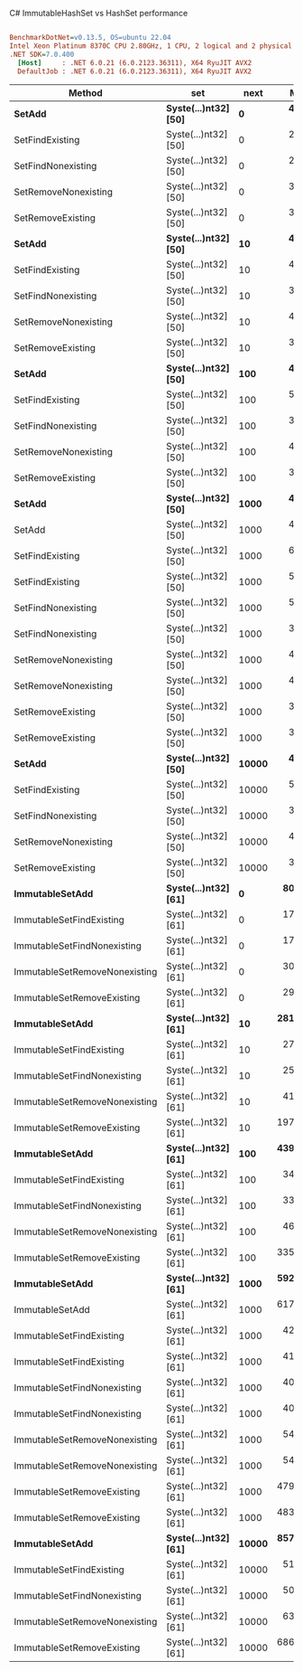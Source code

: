 C# ImmutableHashSet vs HashSet performance
``` ini

BenchmarkDotNet=v0.13.5, OS=ubuntu 22.04
Intel Xeon Platinum 8370C CPU 2.80GHz, 1 CPU, 2 logical and 2 physical cores
.NET SDK=7.0.400
  [Host]     : .NET 6.0.21 (6.0.2123.36311), X64 RyuJIT AVX2
  DefaultJob : .NET 6.0.21 (6.0.2123.36311), X64 RyuJIT AVX2


```
|                        Method |                  set |  next |       Mean |     Error |    StdDev |     Median |   Gen0 | Allocated |
|------------------------------ |--------------------- |------ |-----------:|----------:|----------:|-----------:|-------:|----------:|
|                        **SetAdd** | **Syste(...)nt32] [50]** |     **0** |   **4.724 ns** | **0.0417 ns** | **0.0348 ns** |   **4.720 ns** |      **-** |         **-** |
|               SetFindExisting | Syste(...)nt32] [50] |     0 |   2.688 ns | 0.0272 ns | 0.0255 ns |   2.700 ns |      - |         - |
|            SetFindNonexisting | Syste(...)nt32] [50] |     0 |   2.601 ns | 0.0363 ns | 0.0322 ns |   2.603 ns |      - |         - |
|          SetRemoveNonexisting | Syste(...)nt32] [50] |     0 |   3.608 ns | 0.0101 ns | 0.0094 ns |   3.610 ns |      - |         - |
|             SetRemoveExisting | Syste(...)nt32] [50] |     0 |   3.583 ns | 0.0122 ns | 0.0114 ns |   3.581 ns |      - |         - |
|                        **SetAdd** | **Syste(...)nt32] [50]** |    **10** |   **4.742 ns** | **0.0355 ns** | **0.0277 ns** |   **4.736 ns** |      **-** |         **-** |
|               SetFindExisting | Syste(...)nt32] [50] |    10 |   4.547 ns | 0.0048 ns | 0.0045 ns |   4.546 ns |      - |         - |
|            SetFindNonexisting | Syste(...)nt32] [50] |    10 |   3.838 ns | 0.0113 ns | 0.0100 ns |   3.838 ns |      - |         - |
|          SetRemoveNonexisting | Syste(...)nt32] [50] |    10 |   4.128 ns | 0.0037 ns | 0.0033 ns |   4.128 ns |      - |         - |
|             SetRemoveExisting | Syste(...)nt32] [50] |    10 |   3.768 ns | 0.0282 ns | 0.0264 ns |   3.768 ns |      - |         - |
|                        **SetAdd** | **Syste(...)nt32] [50]** |   **100** |   **4.750 ns** | **0.0488 ns** | **0.0433 ns** |   **4.754 ns** |      **-** |         **-** |
|               SetFindExisting | Syste(...)nt32] [50] |   100 |   5.079 ns | 0.0044 ns | 0.0042 ns |   5.080 ns |      - |         - |
|            SetFindNonexisting | Syste(...)nt32] [50] |   100 |   3.819 ns | 0.0291 ns | 0.0273 ns |   3.804 ns |      - |         - |
|          SetRemoveNonexisting | Syste(...)nt32] [50] |   100 |   4.137 ns | 0.0065 ns | 0.0061 ns |   4.136 ns |      - |         - |
|             SetRemoveExisting | Syste(...)nt32] [50] |   100 |   3.778 ns | 0.0225 ns | 0.0210 ns |   3.774 ns |      - |         - |
|                        **SetAdd** | **Syste(...)nt32] [50]** |  **1000** |   **4.684 ns** | **0.0457 ns** | **0.0405 ns** |   **4.687 ns** |      **-** |         **-** |
|                        SetAdd | Syste(...)nt32] [50] |  1000 |   4.567 ns | 0.0862 ns | 0.0764 ns |   4.553 ns |      - |         - |
|               SetFindExisting | Syste(...)nt32] [50] |  1000 |   6.938 ns | 0.0106 ns | 0.0094 ns |   6.938 ns |      - |         - |
|               SetFindExisting | Syste(...)nt32] [50] |  1000 |   5.082 ns | 0.0039 ns | 0.0032 ns |   5.081 ns |      - |         - |
|            SetFindNonexisting | Syste(...)nt32] [50] |  1000 |   5.916 ns | 0.4071 ns | 1.2004 ns |   6.626 ns |      - |         - |
|            SetFindNonexisting | Syste(...)nt32] [50] |  1000 |   3.841 ns | 0.0207 ns | 0.0193 ns |   3.843 ns |      - |         - |
|          SetRemoveNonexisting | Syste(...)nt32] [50] |  1000 |   4.133 ns | 0.0073 ns | 0.0068 ns |   4.131 ns |      - |         - |
|          SetRemoveNonexisting | Syste(...)nt32] [50] |  1000 |   4.135 ns | 0.0134 ns | 0.0125 ns |   4.132 ns |      - |         - |
|             SetRemoveExisting | Syste(...)nt32] [50] |  1000 |   3.796 ns | 0.0362 ns | 0.0338 ns |   3.794 ns |      - |         - |
|             SetRemoveExisting | Syste(...)nt32] [50] |  1000 |   3.829 ns | 0.0240 ns | 0.0224 ns |   3.829 ns |      - |         - |
|                        **SetAdd** | **Syste(...)nt32] [50]** | **10000** |   **4.794 ns** | **0.0755 ns** | **0.0706 ns** |   **4.809 ns** |      **-** |         **-** |
|               SetFindExisting | Syste(...)nt32] [50] | 10000 |   5.964 ns | 0.0074 ns | 0.0069 ns |   5.965 ns |      - |         - |
|            SetFindNonexisting | Syste(...)nt32] [50] | 10000 |   3.848 ns | 0.0139 ns | 0.0130 ns |   3.851 ns |      - |         - |
|          SetRemoveNonexisting | Syste(...)nt32] [50] | 10000 |   4.134 ns | 0.0060 ns | 0.0056 ns |   4.135 ns |      - |         - |
|             SetRemoveExisting | Syste(...)nt32] [50] | 10000 |   3.777 ns | 0.0332 ns | 0.0311 ns |   3.783 ns |      - |         - |
|               **ImmutableSetAdd** | **Syste(...)nt32] [61]** |     **0** |  **80.313 ns** | **0.4710 ns** | **0.4406 ns** |  **80.314 ns** | **0.0041** |     **104 B** |
|      ImmutableSetFindExisting | Syste(...)nt32] [61] |     0 |  17.407 ns | 0.0122 ns | 0.0102 ns |  17.411 ns |      - |         - |
|   ImmutableSetFindNonexisting | Syste(...)nt32] [61] |     0 |  17.425 ns | 0.0155 ns | 0.0145 ns |  17.425 ns |      - |         - |
| ImmutableSetRemoveNonexisting | Syste(...)nt32] [61] |     0 |  30.120 ns | 0.0493 ns | 0.0461 ns |  30.123 ns |      - |         - |
|    ImmutableSetRemoveExisting | Syste(...)nt32] [61] |     0 |  29.562 ns | 0.0341 ns | 0.0285 ns |  29.571 ns |      - |         - |
|               **ImmutableSetAdd** | **Syste(...)nt32] [61]** |    **10** | **281.547 ns** | **2.3653 ns** | **2.2125 ns** | **281.191 ns** | **0.0129** |     **328 B** |
|      ImmutableSetFindExisting | Syste(...)nt32] [61] |    10 |  27.247 ns | 0.0077 ns | 0.0072 ns |  27.245 ns |      - |         - |
|   ImmutableSetFindNonexisting | Syste(...)nt32] [61] |    10 |  25.970 ns | 0.0131 ns | 0.0122 ns |  25.966 ns |      - |         - |
| ImmutableSetRemoveNonexisting | Syste(...)nt32] [61] |    10 |  41.013 ns | 0.0944 ns | 0.0883 ns |  41.001 ns |      - |         - |
|    ImmutableSetRemoveExisting | Syste(...)nt32] [61] |    10 | 197.096 ns | 2.1211 ns | 1.9841 ns | 197.212 ns | 0.0086 |     216 B |
|               **ImmutableSetAdd** | **Syste(...)nt32] [61]** |   **100** | **439.928 ns** | **2.6881 ns** | **2.5145 ns** | **440.030 ns** | **0.0196** |     **496 B** |
|      ImmutableSetFindExisting | Syste(...)nt32] [61] |   100 |  34.223 ns | 0.0101 ns | 0.0089 ns |  34.226 ns |      - |         - |
|   ImmutableSetFindNonexisting | Syste(...)nt32] [61] |   100 |  33.440 ns | 0.0059 ns | 0.0052 ns |  33.441 ns |      - |         - |
| ImmutableSetRemoveNonexisting | Syste(...)nt32] [61] |   100 |  46.696 ns | 0.0176 ns | 0.0165 ns |  46.700 ns |      - |         - |
|    ImmutableSetRemoveExisting | Syste(...)nt32] [61] |   100 | 335.240 ns | 2.7023 ns | 2.5277 ns | 335.234 ns | 0.0153 |     384 B |
|               **ImmutableSetAdd** | **Syste(...)nt32] [61]** |  **1000** | **592.712 ns** | **5.2498 ns** | **4.9107 ns** | **590.239 ns** | **0.0257** |     **664 B** |
|               ImmutableSetAdd | Syste(...)nt32] [61] |  1000 | 617.750 ns | 1.2132 ns | 1.0755 ns | 617.690 ns | 0.0257 |     664 B |
|      ImmutableSetFindExisting | Syste(...)nt32] [61] |  1000 |  42.226 ns | 0.0063 ns | 0.0059 ns |  42.224 ns |      - |         - |
|      ImmutableSetFindExisting | Syste(...)nt32] [61] |  1000 |  41.904 ns | 0.0072 ns | 0.0064 ns |  41.903 ns |      - |         - |
|   ImmutableSetFindNonexisting | Syste(...)nt32] [61] |  1000 |  40.387 ns | 0.0019 ns | 0.0016 ns |  40.387 ns |      - |         - |
|   ImmutableSetFindNonexisting | Syste(...)nt32] [61] |  1000 |  40.365 ns | 0.0065 ns | 0.0058 ns |  40.364 ns |      - |         - |
| ImmutableSetRemoveNonexisting | Syste(...)nt32] [61] |  1000 |  54.126 ns | 0.0292 ns | 0.0273 ns |  54.127 ns |      - |         - |
| ImmutableSetRemoveNonexisting | Syste(...)nt32] [61] |  1000 |  54.828 ns | 0.0501 ns | 0.0468 ns |  54.817 ns |      - |         - |
|    ImmutableSetRemoveExisting | Syste(...)nt32] [61] |  1000 | 479.159 ns | 2.1098 ns | 1.9735 ns | 479.469 ns | 0.0219 |     552 B |
|    ImmutableSetRemoveExisting | Syste(...)nt32] [61] |  1000 | 483.244 ns | 1.9733 ns | 1.8458 ns | 482.990 ns | 0.0219 |     552 B |
|               **ImmutableSetAdd** | **Syste(...)nt32] [61]** | **10000** | **857.630 ns** | **1.6790 ns** | **1.5705 ns** | **857.433 ns** | **0.0353** |     **888 B** |
|      ImmutableSetFindExisting | Syste(...)nt32] [61] | 10000 |  51.699 ns | 0.0113 ns | 0.0106 ns |  51.698 ns |      - |         - |
|   ImmutableSetFindNonexisting | Syste(...)nt32] [61] | 10000 |  50.360 ns | 0.0091 ns | 0.0085 ns |  50.359 ns |      - |         - |
| ImmutableSetRemoveNonexisting | Syste(...)nt32] [61] | 10000 |  63.340 ns | 0.0594 ns | 0.0556 ns |  63.342 ns |      - |         - |
|    ImmutableSetRemoveExisting | Syste(...)nt32] [61] | 10000 | 686.977 ns | 3.5627 ns | 3.3325 ns | 687.157 ns | 0.0305 |     776 B |
